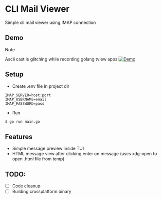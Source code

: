 # CLI Mail Viewer
Simple cli mail viewer using IMAP connection

## Demo
> [!NOTE]  
> Ascii cast is glitching while recording golang tview apps
[![Demo](https://asciinema.org/a/XB47gzGUWL9ggD44f8PCwkR7f.svg)](https://asciinema.org/a/XB47gzGUWL9ggD44f8PCwkR7f)

## Setup
- Create .env file in project dir
```
IMAP_SERVER=host:port
IMAP_USERNAME=email
IMAP_PASSWORD=pass
```

- Run
```bash
$ go run main.go
```

## Features
- Simple message preview inside TUI
- HTML message view after clicking enter on message (uses xdg-open to open .html file from temp)

## TODO:
- [ ] Code cleanup
- [ ] Building crossplatform binary
